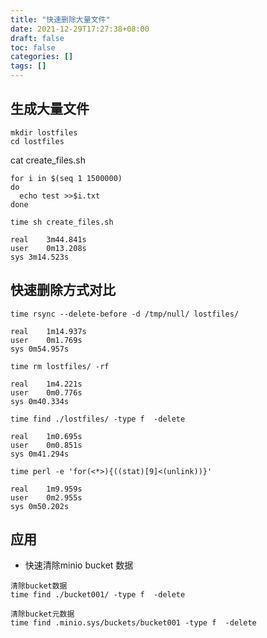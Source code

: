 ```yaml
---
title: "快速删除大量文件"
date: 2021-12-29T17:27:38+08:00
draft: false
toc: false
categories: []
tags: []
---
```


## 生成大量文件
```
mkdir lostfiles
cd lostfiles
```

cat create_files.sh
```
for i in $(seq 1 1500000)
do
  echo test >>$i.txt
done
```

```
time sh create_files.sh

real	3m44.841s
user	0m13.208s
sys	3m14.523s
````
## 快速删除方式对比


```
time rsync --delete-before -d /tmp/null/ lostfiles/

real	1m14.937s
user	0m1.769s
sys	0m54.957s
```

```
time rm lostfiles/ -rf

real	1m4.221s
user	0m0.776s
sys	0m40.334s
```

```
time find ./lostfiles/ -type f  -delete

real	1m0.695s
user	0m0.851s
sys	0m41.294s

```

```
time perl -e 'for(<*>){((stat)[9]<(unlink))}'

real	1m9.959s
user	0m2.955s
sys	0m50.202s
```

## 应用

- 快速清除minio bucket 数据 

```
清除bucket数据
time find ./bucket001/ -type f  -delete

清除bucket元数据
time find .minio.sys/buckets/bucket001 -type f  -delete
```


